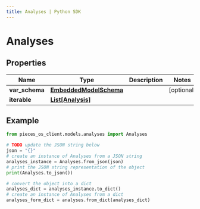 ```yaml
---
title: Analyses | Python SDK
---
```


# Analyses


## Properties

Name | Type | Description | Notes
------------ | ------------- | ------------- | -------------
**var_schema** | [**EmbeddedModelSchema**](EmbeddedModelSchema) |  | [optional] 
**iterable** | [**List[Analysis]**](Analysis) |  | 

## Example

```python
from pieces_os_client.models.analyses import Analyses

# TODO update the JSON string below
json = "{}"
# create an instance of Analyses from a JSON string
analyses_instance = Analyses.from_json(json)
# print the JSON string representation of the object
print(Analyses.to_json())

# convert the object into a dict
analyses_dict = analyses_instance.to_dict()
# create an instance of Analyses from a dict
analyses_form_dict = analyses.from_dict(analyses_dict)
```


